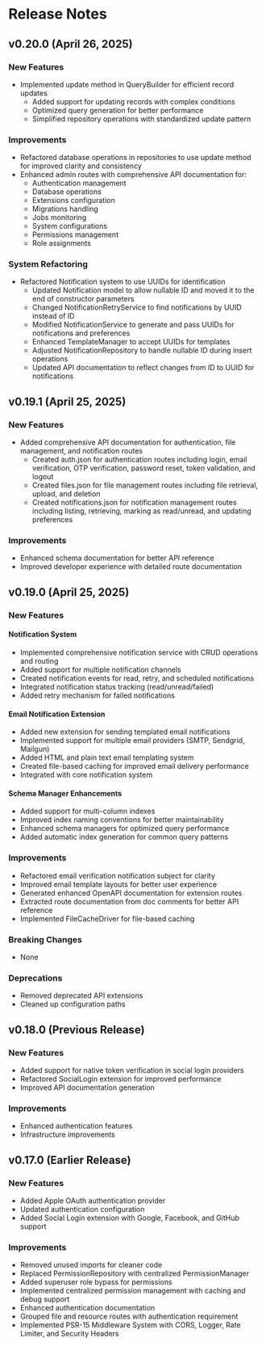 # Release Notes

## v0.20.0 (April 26, 2025)

### New Features
- Implemented update method in QueryBuilder for efficient record updates
  - Added support for updating records with complex conditions
  - Optimized query generation for better performance
  - Simplified repository operations with standardized update pattern

### Improvements
- Refactored database operations in repositories to use update method for improved clarity and consistency
- Enhanced admin routes with comprehensive API documentation for:
  - Authentication management
  - Database operations
  - Extensions configuration
  - Migrations handling
  - Jobs monitoring
  - System configurations
  - Permissions management
  - Role assignments

### System Refactoring
- Refactored Notification system to use UUIDs for identification
  - Updated Notification model to allow nullable ID and moved it to the end of constructor parameters
  - Changed NotificationRetryService to find notifications by UUID instead of ID
  - Modified NotificationService to generate and pass UUIDs for notifications and preferences
  - Enhanced TemplateManager to accept UUIDs for templates
  - Adjusted NotificationRepository to handle nullable ID during insert operations
  - Updated API documentation to reflect changes from ID to UUID for notifications

## v0.19.1 (April 25, 2025)

### New Features
- Added comprehensive API documentation for authentication, file management, and notification routes
  - Created auth.json for authentication routes including login, email verification, OTP verification, password reset, token validation, and logout
  - Created files.json for file management routes including file retrieval, upload, and deletion
  - Created notifications.json for notification management routes including listing, retrieving, marking as read/unread, and updating preferences

### Improvements
- Enhanced schema documentation for better API reference
- Improved developer experience with detailed route documentation

## v0.19.0 (April 25, 2025)

### New Features

#### Notification System
- Implemented comprehensive notification service with CRUD operations and routing
- Added support for multiple notification channels
- Created notification events for read, retry, and scheduled notifications
- Integrated notification status tracking (read/unread/failed)
- Added retry mechanism for failed notifications

#### Email Notification Extension
- Added new extension for sending templated email notifications
- Implemented support for multiple email providers (SMTP, Sendgrid, Mailgun)
- Added HTML and plain text email templating system
- Created file-based caching for improved email delivery performance
- Integrated with core notification system

#### Schema Manager Enhancements
- Added support for multi-column indexes
- Improved index naming conventions for better maintainability
- Enhanced schema managers for optimized query performance
- Added automatic index generation for common query patterns

### Improvements
- Refactored email verification notification subject for clarity
- Improved email template layouts for better user experience
- Generated enhanced OpenAPI documentation for extension routes
- Extracted route documentation from doc comments for better API reference
- Implemented FileCacheDriver for file-based caching

### Breaking Changes
- None

### Deprecations
- Removed deprecated API extensions
- Cleaned up configuration paths

## v0.18.0 (Previous Release)

### New Features
- Added support for native token verification in social login providers
- Refactored SocialLogin extension for improved performance
- Improved API documentation generation

### Improvements
- Enhanced authentication features
- Infrastructure improvements

## v0.17.0 (Earlier Release)

### New Features
- Added Apple OAuth authentication provider
- Updated authentication configuration
- Added Social Login extension with Google, Facebook, and GitHub support

### Improvements
- Removed unused imports for cleaner code
- Replaced PermissionRepository with centralized PermissionManager
- Added superuser role bypass for permissions
- Implemented centralized permission management with caching and debug support
- Enhanced authentication documentation
- Grouped file and resource routes with authentication requirement
- Implemented PSR-15 Middleware System with CORS, Logger, Rate Limiter, and Security Headers